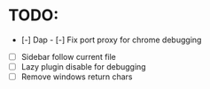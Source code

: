 # TODO: 
- [-] Dap
		- [-] Fix port proxy for chrome debugging 

- [ ] Sidebar follow current file 
- [ ] Lazy plugin disable for debugging
- [ ] Remove windows return chars
